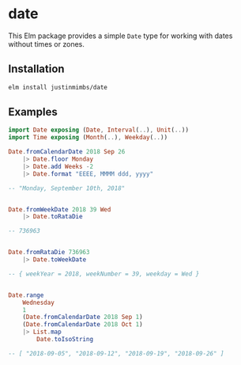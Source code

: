 # date

This Elm package provides a simple `Date` type for working with dates without times or zones.


## Installation

```sh
elm install justinmimbs/date
```


## Examples

```elm
import Date exposing (Date, Interval(..), Unit(..))
import Time exposing (Month(..), Weekday(..))

Date.fromCalendarDate 2018 Sep 26
    |> Date.floor Monday
    |> Date.add Weeks -2
    |> Date.format "EEEE, MMMM ddd, yyyy"

-- "Monday, September 10th, 2018"


Date.fromWeekDate 2018 39 Wed
    |> Date.toRataDie

-- 736963


Date.fromRataDie 736963
    |> Date.toWeekDate

-- { weekYear = 2018, weekNumber = 39, weekday = Wed }


Date.range
    Wednesday
    1
    (Date.fromCalendarDate 2018 Sep 1)
    (Date.fromCalendarDate 2018 Oct 1)
    |> List.map
        Date.toIsoString

-- [ "2018-09-05", "2018-09-12", "2018-09-19", "2018-09-26" ]
```
